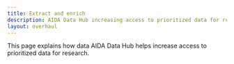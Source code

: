 ```yaml
---
title: Extract and enrich
description: AIDA Data Hub increasing access to prioritized data for research
layout: overhaul
---
```

This page explains how data AIDA Data Hub helps increase access to prioritized data for research.

<!--FIXME explain how we help data extraction and enrichment, link to policy-->
